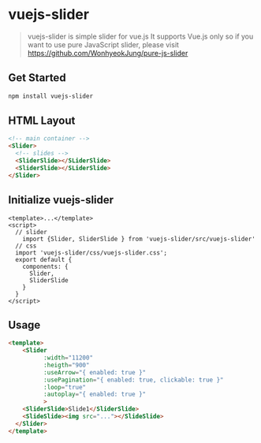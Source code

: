 # vuejs-slider

> vuejs-slider is simple slider for vue.js
> It supports Vue.js only so if you want to use pure JavaScript slider, please visit https://github.com/WonhyeokJung/pure-js-slider

## Get Started

```bash
npm install vuejs-slider
```

## HTML Layout

```html
<!-- main container -->
<Slider>
  <!-- slides -->
  <SliderSlide></SLiderSlide>
  <SliderSlide></SLiderSlide>
</Slider>
```



## Initialize vuejs-slider

```vue
<template>...</template>
<script>
  // slider
	import {Slider, SliderSlide } from 'vuejs-slider/src/vuejs-slider'
  // css
  import 'vuejs-slider/css/vuejs-slider.css';
  export default {
    components: {
      Slider,
      SliderSlide
    }
  }
</script>
```



## Usage

```html
<template>
	<Slider
          :width="11200"
          :heigth="900"
          :useArrow="{ enabled: true }"
          :usePagination="{ enabled: true, clickable: true }"
          :loop="true"
          :autoplay="{ enabled: true }"
          >
  	<SliderSlide>Slide1</SliderSlide>
    <SlideSlide><img src="..."></SlideSlide>
  </Slider>
</template>
```

